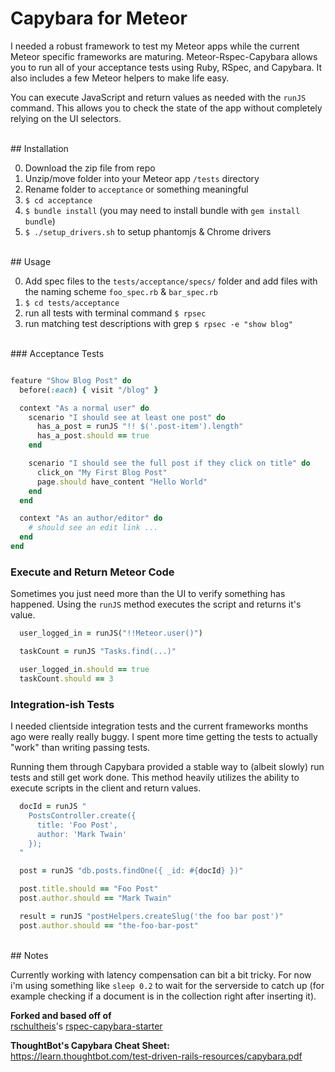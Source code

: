 # Capybara for Meteor

I needed a robust framework to test my Meteor apps while the current Meteor specific frameworks are maturing. Meteor-Rspec-Capybara allows you to run all of your acceptance tests using Ruby, RSpec, and Capybara. It also includes a few Meteor helpers to make life easy.

You can execute JavaScript and return values as needed with the `runJS` command. This allows you to check the state of the app without completely relying on the UI selectors.

<br>
## Installation

0. Download the zip file from repo
0. Unzip/move folder into your Meteor app `/tests` directory
0. Rename folder to `acceptance` or something meaningful
0. `$ cd acceptance`
0. `$ bundle install`  (you may need to install bundle with `gem install bundle`)
0. `$ ./setup_drivers.sh` to setup phantomjs & Chrome drivers

<br>
## Usage

0. Add spec files to the `tests/acceptance/specs/` folder and add files with the naming scheme `foo_spec.rb` & `bar_spec.rb`
0. `$ cd tests/acceptance`
0. run all tests with terminal command `$ rpsec`
0. run matching test descriptions with grep `$ rpsec -e "show blog"`

<br>
### Acceptance Tests

```ruby

feature "Show Blog Post" do
  before(:each) { visit "/blog" }

  context "As a normal user" do
    scenario "I should see at least one post" do
      has_a_post = runJS "!! $('.post-item').length"
      has_a_post.should == true
    end

    scenario "I should see the full post if they click on title" do
      click_on "My First Blog Post"
      page.should have_content "Hello World"
    end
  end

  context "As an author/editor" do
    # should see an edit link ...
  end
end
```


### Execute and Return Meteor Code

Sometimes you just need more than the UI to verify something has happened. Using the `runJS` method executes the script and returns it's value.

```ruby
  user_logged_in = runJS("!!Meteor.user()")

  taskCount = runJS "Tasks.find(...)"

  user_logged_in.should == true
  taskCount.should == 3
```


### Integration-ish Tests

I needed clientside integration tests and the current frameworks months ago were really really buggy. I spent more time getting the tests to actually "work" than writing passing tests.

Running them through Capybara provided a stable way to (albeit slowly) run tests and still get work done. This method heavily utilizes the ability to execute scripts in the client and return values.

```ruby
  docId = runJS "
    PostsController.create({
      title: 'Foo Post',
      author: 'Mark Twain'
    });
  "

  post = runJS "db.posts.findOne({ _id: #{docId} })"

  post.title.should == "Foo Post"
  post.author.should == "Mark Twain"
```

```ruby
  result = runJS "postHelpers.createSlug('the foo bar post')"
  post.author.should == "the-foo-bar-post"
```

<br>
## Notes

Currently working with latency compensation can bit a bit tricky. For now i'm using something like `sleep 0.2` to wait for the serverside to catch up (for example checking if a document is in the collection right after inserting it).

**Forked and based off of**  
[rschultheis](1)'s [rspec-capybara-starter](2)  

**ThoughtBot's Capybara Cheat Sheet:**  
https://learn.thoughtbot.com/test-driven-rails-resources/capybara.pdf


[1]: https://github.com/rschultheis
[2]: https://github.com/rschultheis/rspec_capybara_starter
